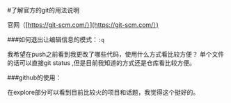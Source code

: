 #了解官方的git的用法说明

官网（[https://git-scm.com/）](https://git-scm.com/）)

###如何退出让编辑信息的模式：`:q`

我希望在push之前看到我更改了哪些代码，使用什么方式看比较方便？
单个文件的话可以直接git status ,但是目前我知道的方式还是仓库看比较方便。


###github的使用：

在explore部分可以看到目前比较火的项目和话题，我觉得这个挺好的。

